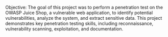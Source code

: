Objective:
The goal of this project was to perform a penetration test on the OWASP Juice Shop, a vulnerable web application, to identify potential vulnerabilities, analyze the system, and extract sensitive data. This project demonstrates key penetration testing skills, including reconnaissance, vulnerability scanning, exploitation, and documentation.
